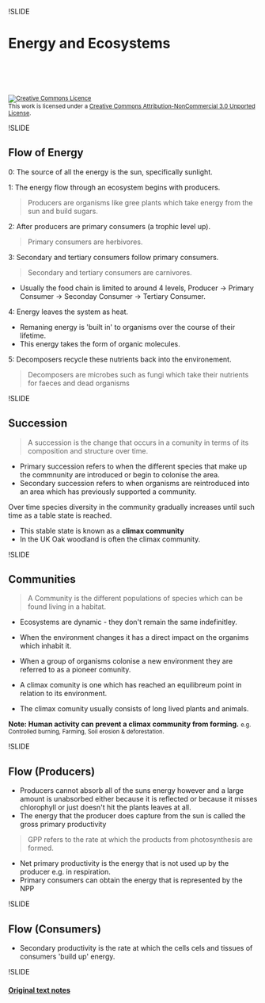 !SLIDE

# Energy and Ecosystems
<br><br>
<br><br>
<small><a rel="license" href="http://creativecommons.org/licenses/by-nc/3.0/deed.en_GB"><img alt="Creative Commons Licence" style="border-width:0" src="http://i.creativecommons.org/l/by-nc/3.0/88x31.png" /></a><br />This <span xmlns:dct="http://purl.org/dc/terms/" href="http://purl.org/dc/dcmitype/Text" rel="dct:type">work</span> is licensed under a <a rel="license" href="http://creativecommons.org/licenses/by-nc/3.0/deed.en_GB">Creative Commons Attribution-NonCommercial 3.0 Unported License</a>.</small>

!SLIDE

## Flow of Energy

0: The source of all the energy is the sun, specifically sunlight.

1: The energy flow through an ecosystem begins with producers.

> Producers are organisms like gree plants which take energy from the sun and build sugars.

2: After producers are primary consumers (a trophic level up).

> Primary consumers are herbivores.

3: Secondary and tertiary consumers follow primary consumers.

> Secondary and tertiary consumers are carnivores.

* Usually the food chain is limited to around 4 levels, Producer -> Primary Consumer -> Seconday Consumer -> Tertiary Consumer.


4: Energy leaves the system as heat.

* Remaning energy is 'built in' to organisms over the course of their lifetime.
* This energy takes the form of organic molecules.

5: Decomposers recycle these nutrients back into the environement.

> Decomposers are microbes such as fungi which take their nutrients for faeces and dead organisms

!SLIDE

## Succession

> A succession is the change that occurs in a comunity in terms of its composition and structure over time.

* Primary succession refers to when the different species that make up the commnunity are introduced or begin to colonise the area.
* Secondary succession refers to when organisms are reintroduced into an area which has previously supported a community.

Over time species diversity in the community gradually increases until such time as a table state is reached.

* This stable state is known as a **climax community** 
* In the UK Oak woodland is often the climax community.

!SLIDE

## Communities

> A Community is the different populations of species which can be found living in a habitat.

* Ecosystems are dynamic - they don't remain the same indefinitley.
* When the environment changes it has a direct impact on the organims which inhabit it.

* When a group of organisms colonise a new environment they are referred to as a pioneer comunity.
* A climax comunity is one which has reached an equilibreum point in relation to its environment.
* The climax comunity usually consists of long lived plants and animals.

**Note: Human activity can prevent a climax community from forming.**
<small>e.g. Controlled burning, Farming, Soil erosion & deforestation.</small>

!SLIDE

## Flow (Producers)

* Producers cannot absorb all of the suns energy however and a large amount is unabsorbed either because it is reflected or because it misses chlorophyll or just doesn't hit the plants leaves at all.
* The energy that the producer does capture from the sun is called the gross primary productivity

> GPP refers to the rate at which the products from photosynthesis are formed. 

* Net primary productivity is the energy that is not used up by the producer e.g. in respiration.
* Primary consumers can obtain the energy that is represented by the NPP

!SLIDE

## Flow (Consumers)

* Secondary productivity is the rate at which the cells cels and tissues of consumers 'build up' energy.

!SLIDE

#### [Original text notes](https://github.com/jake5991/notebook/tree/master/biology/A2/topics/BY5/Energy_and_Ecosystems)
